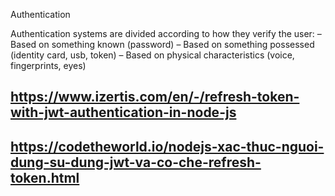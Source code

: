 Authentication

Authentication systems are divided according to how they verify the user:
– Based on something known (password)
– Based on something possessed (identity card, usb, token)
– Based on physical characteristics (voice, fingerprints, eyes)


## https://www.izertis.com/en/-/refresh-token-with-jwt-authentication-in-node-js

## https://codetheworld.io/nodejs-xac-thuc-nguoi-dung-su-dung-jwt-va-co-che-refresh-token.html